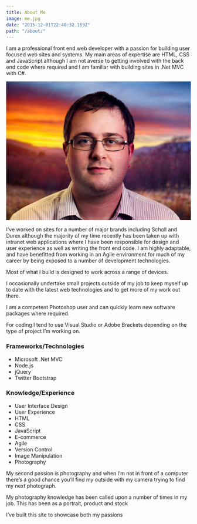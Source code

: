```yaml
---
title: About Me
image: me.jpg
date: "2015-12-01T22:40:32.169Z"
path: "/about/"
---
```


I am a professional front end web developer with a passion for building user focused web sites and systems. My main areas of expertise are HTML, CSS and JavaScript although I am not averse to getting involved with the back end code where required and I am familiar with building sites in .Net MVC with C#.

![a picture of Greg Rafferty](./me.jpg)

I’ve worked on sites for a number of major brands including Scholl and Durex although the majority of my time recently has been taken up with intranet web applications where I have been responsible for design and user experience as well as writing the front end code. I am highly adaptable, and have benefitted from working in an Agile environment for much of my career by being exposed to a number of development technologies.

Most of what I build is designed to work across a range of devices.

I occasionally undertake small projects outside of my job to keep myself up to date with the latest web technologies and to get more of my work out there.

I am a competent Photoshop user and can quickly learn new software packages where required.

For coding I tend to use  Visual Studio or Adobe Brackets depending on the type of project I’m working on.

### Frameworks/Technologies

- Microsoft .Net MVC
- Node.js
- jQuery
- Twitter Bootstrap

### Knowledge/Experience

- User Interface Design
- User Experience
- HTML
- CSS
- JavaScript
- E-commerce
- Agile
- Version Control
- Image Manipulation
- Photography

My second passion is photography and when I’m not in front of a computer there’s a good chance you’ll find my outside with my camera trying to find my next photograph.

My photography knowledge has been called upon a number of times in my job. This has been as a portrait, product and stock

I’ve built this site to showcase both my passions

